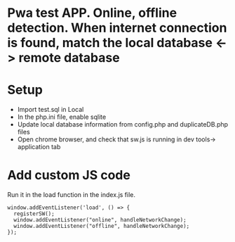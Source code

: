 
# Pwa test APP. Online, offline detection. When internet connection is found, match the local database &lt;-> remote database
# Setup
- Import test.sql in Local
- In the php.ini file, enable sqlite
- Update local database information from config.php and duplicateDB.php files
- Open chrome browser, and check that sw.js is running in dev tools-> application tab

# Add custom JS code
Run it in the load function in the index.js file.
```
window.addEventListener('load', () => {
  registerSW();
  window.addEventListener("online", handleNetworkChange);
  window.addEventListener("offline", handleNetworkChange);
});
```
